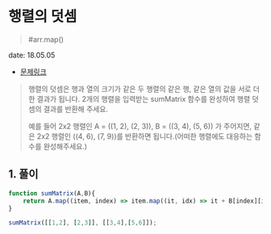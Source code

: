 # 행렬의 덧셈

> #arr.map()

date: 18.05.05

* [문제링크](https://programmers.co.kr/learn/challenge_codes/9)

> 행렬의 덧셈은 행과 열의 크기가 같은 두 행렬의 같은 행, 같은 열의 값을 서로 더한 결과가 됩니다. 2개의 행렬을 입력받는 sumMatrix 함수를 완성하여 행렬 덧셈의 결과를 반환해 주세요.
>
> 예를 들어 2x2 행렬인 A = ((1, 2), (2, 3)), B = ((3, 4), (5, 6)) 가 주어지면, 같은 2x2 행렬인 ((4, 6), (7, 9))를 반환하면 됩니다.(어떠한 행렬에도 대응하는 함수를 완성해주세요.)

## 1. 풀이

```js
function sumMatrix(A,B){
	return A.map((item, index) => item.map((it, idx) => it + B[index][idx]));
}

sumMatrix([[1,2], [2,3]], [[3,4],[5,6]]);
```

